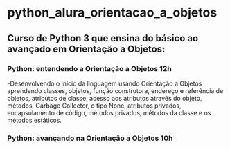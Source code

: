 # python_alura_orientacao_a_objetos
## Curso de Python 3 que ensina do básico ao avançado em Orientação a Objetos:
### Python: entendendo a Orientação a Objetos 12h
-Desenvolvendo o início da linguagem usando Orientação a Objetos aprendendo classes, objetos, função construtora, endereço e referência de objetos, atributos de classe, acesso aos atributos através do objeto, métodos, Garbage Collector, o tipo None, atributos privados, encapsulamento de código, métodos privados, métodos da classe e os métodos estáticos.
### Python: avançando na Orientação a Objetos 10h

